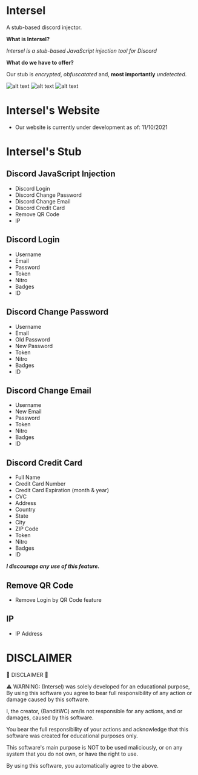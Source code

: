 # Intersel
A stub-based discord injector.

**What is Intersel?**

*Intersel is a  stub-based JavaScript injection tool for Discord*

**What do we have to offer?**

Our stub is *encrypted*, *obfuscatated* and, **most importantly** *undetected*.

![alt text](https://media.discordapp.net/attachments/888569081043755080/891435776892620820/unknown.png)
![alt text](https://media.discordapp.net/attachments/888569081043755080/891435863530160148/unknown.png)
![alt text](https://media.discordapp.net/attachments/888569081043755080/891438084267319296/unknown.png)

# Intersel's Website
* Our website is currently under development as of: 11/10/2021

# Intersel's Stub

## Discord JavaScript Injection
* Discord Login
* Discord Change Password
* Discord Change Email
* Discord Credit Card
* Remove QR Code
* IP

## Discord Login
* Username
* Email
* Password
* Token
* Nitro
* Badges
* ID

## Discord Change Password
* Username
* Email
* Old Password
* New Password
* Token
* Nitro
* Badges
* ID

## Discord Change Email
* Username
* New Email
* Password
* Token
* Nitro
* Badges
* ID

## Discord Credit Card
* Full Name
* Credit Card Number
* Credit Card Expiration (month & year)
* CVC
* Address
* Country
* State
* City
* ZIP Code
* Token
* Nitro
* Badges
* ID

***I discourage any use of this feature.***

## Remove QR Code

* Remove Login by QR Code feature

## IP
* IP Address

# DISCLAIMER

🚨 DISCLAIMER 🚨

⚠️ WARNING: (Intersel) was solely developed for an educational purpose, By using this software you agree to bear full responsibility of any action or damage caused by this software.

I, the creator, (BanditWC) am/is not responsible for any actions, and or damages, caused by this software.

You bear the full responsibility of your actions and acknowledge that this software was created for educational purposes only.

This software's main purpose is NOT to be used maliciously, or on any system that you do not own, or have the right to use.

By using this software, you automatically agree to the above.

